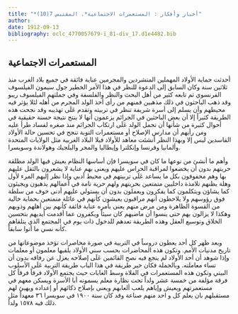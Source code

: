 ```yaml
---
title: "*أخبار وأفكار : المستعمرات الاجتماعية*. المقتبس 7(10)"
author: 
date: 1912-09-13
bibliography: oclc_4770057679-i_81-div_17.d1e4482.bib
---
```




##  المستعمرات الاجتماعية 


 أحدثت حماية الأولاد المهملين المتشردين والمجرمين عناية فائقة في جميع بلاد الغرب منذ  ثلاثين  سنة وكان السابق إلى الدعوة للنظر في هذا الأمر الخطير جول سيمون الفيلسوف الفرنسوي ثم تابعه كثير من أهل البحث والنظر والفلسفة وفي جملتهم الفيلسوف ريبو وقد ذهب الباحثون في ذلك مذهبين فمنهم من رأى أخذ الولد المجرم من أهله لئلا يؤثر فيه محيطهم وأن يسلم إلى أسرة شريفة تنظر في تربيته وتقدم عَلَى تهذيبه وقد نجحت هذه الطريقة كثيراً إلا أن بعض الباحثين في الجرائم يزعمون أنها لا ينتج نتيجة حسنة حقيقية في أحوال كثيرة من شأنها أن تحمل الولد عَلَى ارتكاب الجرائم منذ صغره لفساد طرأ عليه ومن رأيهم أن مدارس الإصلاح أو مستعمرات التوبة تنجح في تحسين حالة الأولاد الفاسدين ليس إلا وبهذا النظر أنشئت معاهد للأولاد فيلا البلاد الغربية مثل الولايات المتحدة وألمانيا وفرنسا وإنكلترا وإيطاليا والمجر والبلجيك وهولاندة وسويسرا. 

 وأهم ما أنشئ من نوعها ما كان في سويسرا فإن أساسها النظام يعيش فيها الولد مطلقة حريتهم بدون أن يخضعوا لمراقبة الحراس عليهم ويعنى بهم عناية لا يشعرون بالثقل عليهم بها وهم محفوفون بكل ما يساعد عَلَى تربيتهم في محيط أدبي وإذا نظر إليهم المرء لأول وهلة يظنهم تلامذة داخليين متمتعين بحريتهم ولهم حرية تامة في أعمالهم يذهبون ويجيئون كما يشاؤن ويتكلمون كما يفكرون ويعملون بدون أن يستولي عليهم أدنى خوف من سلطة فوق رؤوسهم ولا يلاحظون أنهم مراقبون يعيشون كأنهم في عائلة متمتعين بحماية خالية من القسوة الظاهرة ومن مرض منهم يعنى بأمره عناية فائقة كأنهم بين أهلهم وذويهم وهكذا لا يزالون بهم حتى ينسوا أن ماضيهم كان سيئاً ويكفرون عما أقدمت أيديهم بتحسين الخلاق وتوسيع العقل وهذه الطريقة تعدهم للدخول ذات يوم في المجتمع الذي يتلقاهم كأنه نسي ما أتوا سابقاً. 

 وبعد ظهر كل  أحد  يعطون دروساً في التربية في صورة محاصرات تؤخذ موضوعاتها من تاريخ مدنيات الأمم. وتكون هذه المحاضرات بحسب سني الأولاد يلقيها معلمون أو معلمات وإذا شوهد أن  أحد  الأولاد لم ينجع فيه نصح القائمين عَلَى إصلاحه يعزل عن رفاقه بدون   أن تساء معاملته. وبالجملة فكان خير طريقة في هذا الباب طريقة التربية عَلَى الأسلوب البيتي وتكون هذه المستعمرات في الفلاة وسط الغابات حيث يجتمع الأولاد فرقاً فرقاً كل فرقة مؤلفة من  خمسة  عشر  ولداً تحت نظارة معلم يسمونه أبا الأسرة ويسكن معهم في مستعمرتهم ويعيش وإياهم يلعب ألعابهم ويعنى بإصلاح ذكائهم أو إعداده ويهيئ لهم مستقبلهم بان يعلم كل و  احد  منهم صناعة وقد كان سنة  ١٩٠٠  في سويسرا  ٣٦  معهداً مثل ذلك فيه  ١٥٧٨  ولداً. 
